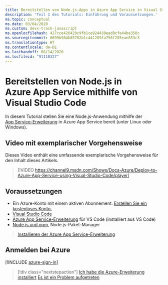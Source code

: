 ```yaml
---
title: Bereitstellen von Node.js-Apps in Azure App Service in Visual Studio Code
description: 'Teil 1 des Tutorials: Einführung und Voraussetzungen.'
ms.topic: conceptual
ms.date: 03/04/2020
ms.custom: devx-track-javascript
ms.openlocfilehash: 427cce426429c9fb1ce924438ead9cfe44be350c
ms.sourcegitcommit: 0699b984b85782b1c441289fa756f285eae853c3
ms.translationtype: HT
ms.contentlocale: de-DE
ms.lasthandoff: 08/14/2020
ms.locfileid: "91110327"
---
```

# <a name="deploy-nodejs-to-azure-app-service-using-visual-studio-code"></a>Bereitstellen von Node.js in Azure App Service mithilfe von Visual Studio Code

In diesem Tutorial stellen Sie eine Node.js-Anwendung mithilfe der [App Service-Erweiterung](https://marketplace.visualstudio.com/items?itemName=ms-azuretools.vscode-azureappservice) in Azure App Service bereit (unter Linux oder Windows).

## <a name="walkthrough-video"></a>Video mit exemplarischer Vorgehensweise

Dieses Video enthält eine umfassende exemplarische Vorgehensweise für den Inhalt dieses Artikels.

> [!VIDEO https://channel9.msdn.com/Shows/Docs-Azure/Deploy-to-Azure-App-Service-using-Visual-Studio-Code/player]

## <a name="prerequisites"></a>Voraussetzungen

- Ein Azure-Konto mit einem aktiven Abonnement. [Erstellen Sie ein kostenloses Konto.](https://azure.microsoft.com/free/?utm_source=campaign&utm_campaign=vscode-tutorial-appservice-extension&mktingSource=vscode-tutorial-appservice-extension)
- [Visual Studio Code](https://code.visualstudio.com/)
- [Azure App Service-Erweiterung](https://marketplace.visualstudio.com/items?itemName=ms-azuretools.vscode-azureappservice) für VS Code (installiert aus VS Code)
- [Node.js und npm](https://nodejs.org/en/download), Node.js-Paket-Manager

> <a class="tutorial-install-extension-btn" href="https://marketplace.visualstudio.com/items?itemName=ms-azuretools.vscode-azureappservice">Installieren der Azure App Service-Erweiterung</a>

## <a name="sign-in-to-azure"></a>Anmelden bei Azure

[!INCLUDE [azure-sign-in](includes/azure-sign-in.md)]

> [!div class="nextstepaction"]
> [Ich habe die Azure-Erweiterung installiert](tutorial-vscode-azure-app-service-node-02.md) [Es ist ein Problem aufgetreten](https://www.research.net/r/PWZWZ52?tutorial=node-deployment-azureappservice&step=getting-started)
